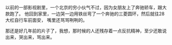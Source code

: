 以前的一部影视剧里，一个北京的穷小伙气不过，因为女朋友上了奔驰轿车，跟大款跑了。
他回到家里，一边哭一边用铁丝弯了一个奔驰的三菱圆环，然后就往28大杠自行车前面安，
嘴里还骂骂咧咧的。 

那还是好几年前的片子了，我想，那时候的人还残存着一点反抗精神，至少还敢说出来，哭出来，骂出来。
